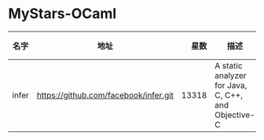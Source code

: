 # MyStars-OCaml
|名字 |                地址                 |星数 |                       描述                        |语言 | 大小 |
|-----|-------------------------------------|----:|---------------------------------------------------|-----|------|
|infer|https://github.com/facebook/infer.git|13318|A static analyzer for Java, C, C++, and Objective-C|OCaml|150 KB|
